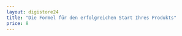 ```yaml
---
layout: digistore24
title: "Die Formel für den erfolgreichen Start Ihres Produkts"
price: 8
---
```

